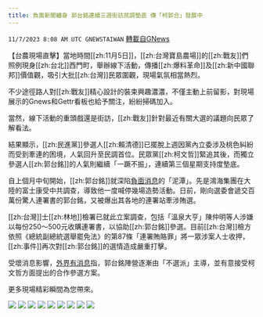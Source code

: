 ```yaml
---
title: 負面新聞纏身 郭台銘連續三週街訪民調墊底 傳「柯郭合」發展中
---
```

`11/7/2023 8:08 AM UTC GNEWSTAIWAN` [轉載自GNews](https://gnews.org/articles/1934999)



【台農現場直擊】當地時間[[zh:11月5日]]，[[zh:台灣寶島農場]]的[[zh:戰友]]們照例現身[[zh:台北]]西門町，舉辦線下活動，傳播[[zh:爆料革命]]及[[zh:新中國聯邦]]價值觀，吸引大批[[zh:台灣]]民眾圍觀，現場氣氛相當熱烈。  

不少途徑路人對[[zh:戰友]]精心設計的裝束興趣濃濃，不僅主動上前留影，對現場展示的Gnews和Gettr看板也給予關注，紛紛掃碼加入。

  

當然，線下活動的重頭戲還是街訪，[[zh:戰友]]針對最近有關大選的議題向民眾了解看法。

  

結果顯示，[[zh:民進黨]]參選人[[zh:賴清德]]已擺脫上週因黨內立委涉及桃色糾紛而受到牽連的困境，人氣回升至民調首位。民眾黨[[zh:柯文哲]]緊追其後，而獨立參選人[[zh:郭台銘]]的人氣則繼續「一蹶不振」，連續第三個星期支持度墊底。

  

自上個月中旬開始，[[zh:郭台銘]]就深陷[負面消息](https://today.line.me/tw/v2/article/nXmwxrg)的「泥潭」。先是鴻海集團在大陸的富士康受中共調查，導致他一度喊停幾場造勢活動。日前，剛向選委會遞交百萬份驚人連署書的郭台銘，又被爆出其各地的連署站牽涉賄選。

  

[[zh:台灣]]士[[zh:林地]]檢署已就此立案調查，包括「溫泉大亨」陳仲明等人涉嫌以每份250～500元收購連署書，以協助[[zh:郭台銘]]參選。目前[[zh:台灣]]檢方依照《總統副總統選舉罷免法》的第87條「連署賄賂罪」將一眾涉案人士收押，[[zh:事件]]再次對[[zh:郭台銘]]的選情造成嚴重打擊。

  

受壞消息影響，[外界有消息](https://udn.com/news/story/6656/7556701)指，郭台銘陣營逐漸由「不選派」主導，並有意接受柯文哲方面提出的合作參選方案。

  

更多現場精彩瞬間為您帶來。










![](ipfs://QmV4kuatUf58QMQjCnNpKvybCnf5ALcRxDQauJWGBMTLz2?.png)
![](ipfs://QmVsqskGvpaRfk23CNfkgWAeMq8LA1VKh6yk7A4kyuv8kx?.png)
![](ipfs://QmSmbMmcpcYFkrLazWp3oGDB5Rd81tKudxEAs6GG9K9VWn?.png)
![](ipfs://Qmcz6S9XWzEqyWguNanu1PrxP9mi8yQ7D35ncVPgBqEHFo?.png)
![](ipfs://Qmd4sALeDLRpYWSmwnKsZB8ZFgPqTL8FsRn8ZjjGh5EmVg?.png)
![](ipfs://QmX8jnXy3xeSi2fX4xKuDpHv4dbKfhaLrSQBNceJGVZBSX?.png)
![](ipfs://QmNnLwLxG3DUbsrJMQHHG79avGHdXAXhA1rJ5ZUSP5idNC?.png)
![](ipfs://QmVVZXeccnkSr5oXGhMbVLdCkBZvKoM6Ef18rs9VXeefdg?.png)
![](ipfs://QmXdr7JMFTw3YXexVdQDsJoSFJBWtwLNrboehbAixtv6ZQ?.png)

